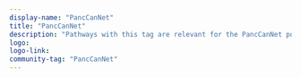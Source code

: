 ```yaml
---
display-name: "PancCanNet"
title: "PancCanNet"
description: "Pathways with this tag are relevant for the PancCanNet portal. This tag applies to the revision you are viewing when adding or editing the tag."
logo: 
logo-link: 
community-tag: "PancCanNet"
---
```

